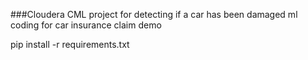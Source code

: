 ###Cloudera CML project for detecting if a car has been damaged
ml coding for car insurance claim demo

pip install -r requirements.txt
